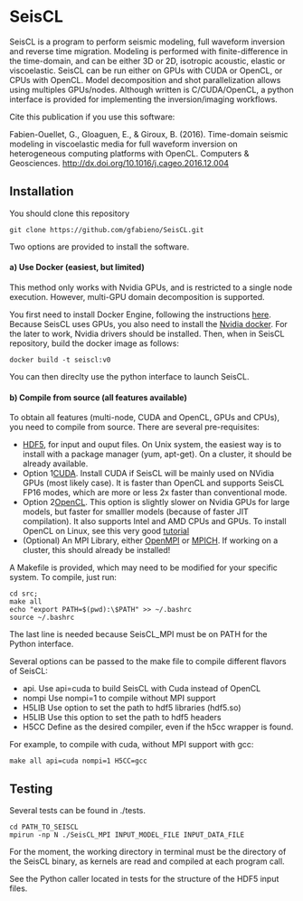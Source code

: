 # SeisCL

SeisCL is a program to perform seismic modeling, full waveform inversion and reverse time migration.
Modeling is performed with finite-difference in the time-domain, and can be either 3D or 2D,
isotropic acoustic, elastic or viscoelastic.
SeisCL can be run either on GPUs with CUDA or OpenCL, or CPUs with OpenCL.
Model decomposition and shot parallelization allows using multiples GPUs/nodes.
Although written is C/CUDA/OpenCL, a python interface is provided for implementing the
inversion/imaging workflows.

Cite this publication if you use this software:

Fabien-Ouellet, G., Gloaguen, E., & Giroux, B. (2016). Time-domain seismic modeling in
viscoelastic media for full waveform inversion on heterogeneous computing platforms with
OpenCL. Computers & Geosciences. http://dx.doi.org/10.1016/j.cageo.2016.12.004

## Installation

You should clone this repository

    git clone https://github.com/gfabieno/SeisCL.git

Two options are provided to install the software.

#### a) Use Docker (easiest, but limited)

This method only works with Nvidia GPUs, and is restricted to a single node execution.
However, multi-GPU domain decomposition is supported.

You first need to install Docker Engine, following the instructions [here](https://docs.docker.com/install/).
Because SeisCL uses GPUs, you also need to install the [Nvidia docker](https://github.com/NVIDIA/nvidia-docker).
For the later to work, Nvidia drivers should be installed.
Then, when in SeisCL repository, build the docker image as follows:

    docker build -t seiscl:v0

You can then direclty use the python interface to launch SeisCL.

#### b) Compile from source (all features available)

To obtain all features (multi-node, CUDA and OpenCL, GPUs and CPUs), you need to compile from source.
There are several pre-requisites:
*   [HDF5](https://www.hdfgroup.org/about-us/), for input and ouput files. On Unix system,
the easiest way is to install with a package manager (yum, apt-get). On a cluster, it should be already available.
*  Option 1[CUDA](https://developer.nvidia.com/cuda-toolkit). Install CUDA if SeisCL will
be mainly used on NVidia GPUs (most likely case). It is faster than OpenCL and supports
SeisCL FP16 modes, which are more or less 2x faster than conventional mode.
*  Option 2[OpenCL](https://www.khronos.org/opencl/). This option is slightly slower on
Nvidia GPUs for large models, but faster for smalller models (because of faster JIT compilation).
It also supports Intel and AMD CPUs and GPUs. To install OpenCL on Linux, see this very good [tutorial](
https://wiki.tiker.net/OpenCLHowTo)
*  (Optional) An MPI Library, either [OpenMPI](https://www.open-mpi.org)
or [MPICH](https://www.mpich.org). If working on a cluster, this should already be installed!

A Makefile is provided, which may need to be modified for your specific system.
To compile, just run:

    cd src;
    make all
    echo "export PATH=$(pwd):\$PATH" >> ~/.bashrc
    source ~/.bashrc

The last line is needed because SeisCL_MPI must be on PATH for the Python interface.

Several options can be passed to the make file to compile different flavors of SeisCL:
*  api. Use api=cuda to build SeisCL with Cuda instead of OpenCL
* nompi Use nompi=1 to compile without MPI support
* H5LIB Use option to set the path to hdf5 libraries (hdf5.so)
* H5LIB Use this option to set the path to hdf5 headers
* H5CC Define as the desired compiler, even if the h5cc wrapper is found.

For example, to compile with cuda, without MPI support with gcc:

    make all api=cuda nompi=1 H5CC=gcc

## Testing

Several tests can be found in ./tests.


```
cd PATH_TO_SEISCL
mpirun -np N ./SeisCL_MPI INPUT_MODEL_FILE INPUT_DATA_FILE
```

For the moment, the working directory in terminal must be the directory of the SeisCL binary, as kernels are read and compiled at each program call.

See the Python caller located in tests for the structure of the HDF5 input files.

